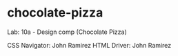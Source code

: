 # chocolate-pizza
Lab: 10a - Design comp (Chocolate Pizza)


CSS Navigator: John Ramirez
HTML Driver: John Ramirez
